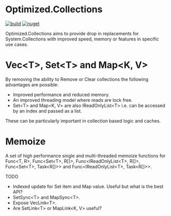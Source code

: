 # Optimized.Collections
[![build](https://github.com/AnthonyLloyd/Optimized.Collections/workflows/CI/badge.svg?branch=master)](https://github.com/AnthonyLloyd/Optimized.Collections/actions) [![nuget](https://buildstats.info/nuget/Optimized.Collections?includePreReleases=true)](https://www.nuget.org/packages/Optimized.Collections)

Optimized.Collections aims to provide drop in replacements for System.Collections with improved speed, memory or features in specific use cases.

# Vec\<T>, Set\<T> and Map\<K, V>

By removing the ability to Remove or Clear collections the following advantages are possible:

- Improved performance and reduced memory.
- An improved threading model where reads are lock free.
- Set\<T> and Map\<K, V> are also IReadOnlyList\<T> i.e. can be accessed by an index and passed as a list.

These can be particularly important in collection based logic and caches.

# Memoize

A set of high performance single and multi-threaded memoize functions for Func\<T, R>, Func<Set\<T>, R[]>, Func<IReadOnlyList\<T>, R[]>, Func<Set\<T>, Task<R[]>> and Func<IReadOnlyList\<T>, Task<R[]>>.

TODO
- Indexed update for Set item and Map value. Useful but what is the best API?
- SetSync\<T> and MapSync\<T>.
- Expose VecLink\<T>.
- Are SetLink\<T> or MapLink\<K, V> useful?